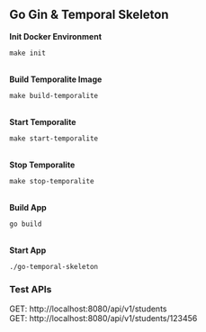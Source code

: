 ## Go Gin & Temporal Skeleton

**Init Docker Environment**
```
make init
```
\
**Build Temporalite Image**
```
make build-temporalite
```
\
**Start Temporalite**
```
make start-temporalite
```
\
**Stop Temporalite**
```
make stop-temporalite
```
\
**Build App**
```
go build
```
\
**Start App**
```
./go-temporal-skeleton
```


### Test APIs
GET: http://localhost:8080/api/v1/students \
GET: http://localhost:8080/api/v1/students/123456